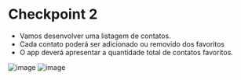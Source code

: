 # Checkpoint 2

- Vamos desenvolver uma listagem de contatos.
- Cada contato poderá ser adicionado ou removido dos favoritos
- O app deverá apresentar a quantidade total de contatos favoritos.

![image](https://user-images.githubusercontent.com/62342894/234435131-07c3e189-ee9e-4a0d-bc36-fb27a9384570.png)
![image](https://user-images.githubusercontent.com/62342894/234435148-358d23a0-1752-49b9-8686-48fb15d2f16c.png)
